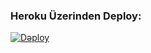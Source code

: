 
### Heroku Üzerinden Deploy:

[![Dəploy](https://www.herokucdn.com/deploy/button.svg)](https://heroku.com/deploy?template=https://github.com/botluci/lucischatbot)

